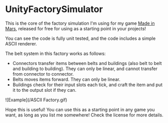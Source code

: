 # UnityFactorySimulator

This is the core of the factory simulation I'm using for my game [Made in Mars](http://madeinmarsgame.com/), released for free for using as a starting point in your projects!

You can see the code is fully unit tested, and the code includes a simple ASCII renderer.

The belt system in this factory works as follows:
* Connectors transfer items between belts and buildings (also belt to belt and building to building). They can only be linear, and cannot transfer from connector to connector.
* Belts moves items forward. They can only be linear.
* Buildings check for their input slots each tick, and craft the item and put it to the output slot if they can.

![Example](/ASCII Factory.gif)

Hope this is useful! You can use this as a starting point in any game you want, as long as you list me somewhere! Check the license for more details.
